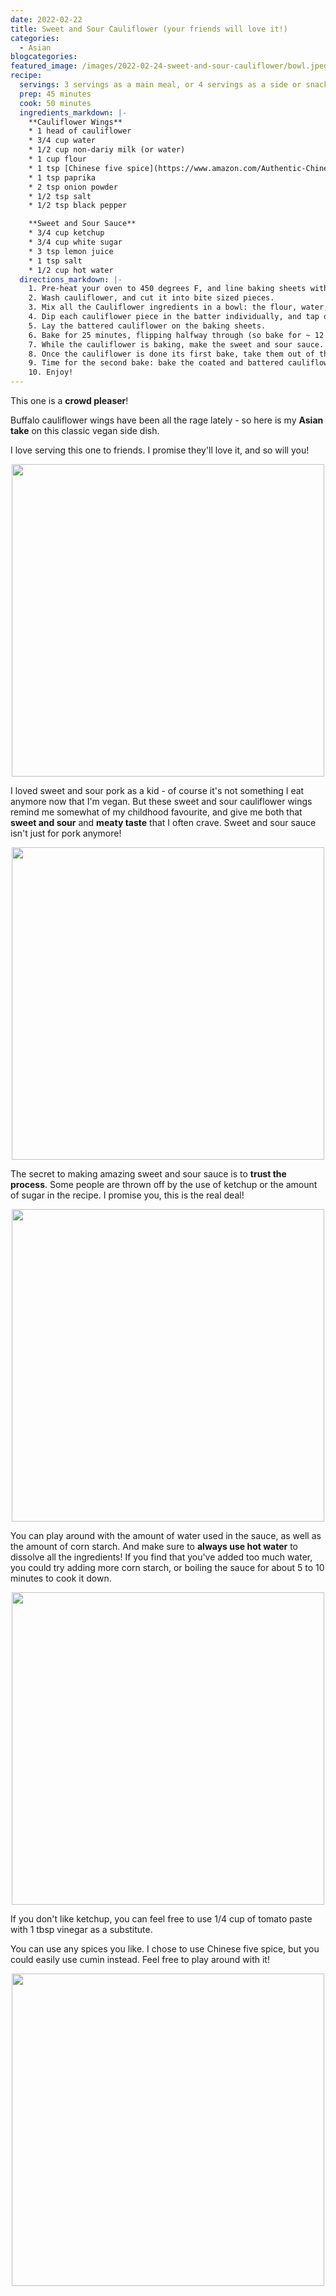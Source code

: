 ```yaml
---
date: 2022-02-22
title: Sweet and Sour Cauliflower (your friends will love it!)
categories:
  - Asian
blogcategories:
featured_image: /images/2022-02-24-sweet-and-sour-cauliflower/bowl.jpeg
recipe:
  servings: 3 servings as a main meal, or 4 servings as a side or snack
  prep: 45 minutes
  cook: 50 minutes
  ingredients_markdown: |-
    **Cauliflower Wings**
    * 1 head of cauliflower
    * 3/4 cup water
    * 1/2 cup non-dariy milk (or water)
    * 1 cup flour
    * 1 tsp [Chinese five spice](https://www.amazon.com/Authentic-Chinese-Natural-Preservatives-Seasoning/dp/B087PQCR16/ref=sr_1_5?crid=3O83N9MRM1OU4&amp;keywords=chinese+five+spice&amp;qid=1646175863&amp;sprefix=chinese+five+spice%252Caps%252C99&amp;sr=8-5&_encoding=UTF8&tag=friendlyvegbl-20&linkCode=ur2&linkId=8dc71e19278be19b83a66d70c56cc7bc&camp=1789&creative=9325)
    * 1 tsp paprika
    * 2 tsp onion powder
    * 1/2 tsp salt
    * 1/2 tsp black pepper

    **Sweet and Sour Sauce**
    * 3/4 cup ketchup
    * 3/4 cup white sugar
    * 3 tsp lemon juice
    * 1 tsp salt
    * 1/2 cup hot water
  directions_markdown: |-
    1. Pre-heat your oven to 450 degrees F, and line baking sheets with parchment paper.
    2. Wash cauliflower, and cut it into bite sized pieces.
    3. Mix all the Cauliflower ingredients in a bowl: the flour, water, non-dairy milk if using, five spice, paprika, onion powder, salt, and black pepper. The batter should be thick.
    4. Dip each cauliflower piece in the batter individually, and tap off the excess. Or, dump all the cauliflower into the batter and mix to evenly coat them all.
    5. Lay the battered cauliflower on the baking sheets.
    6. Bake for 25 minutes, flipping halfway through (so bake for ~ 12 minutes, flip, then bake for another ~12 minutes).
    7. While the cauliflower is baking, make the sweet and sour sauce. Simply combine all the ingredients (ketchup, white sugar, lemon juice, salt, and hot water) in a bowl, and mix.
    8. Once the cauliflower is done its first bake, take them out of the oven and coat them all in the sweet and sour sauce. Like with the batter, you can coat each piece one by one, or dump everything in the sweet and sour bowl and mix to coat evenly.
    9. Time for the second bake: bake the coated and battered cauliflower for 25 minutes. As before, flip halfway through.
    10. Enjoy!
---
```


This one is a **crowd pleaser**! 

Buffalo cauliflower wings have been all the rage lately - so here is my **Asian take** on this classic vegan side dish.

I love serving this one to friends. I promise they'll love it, and so will you!

<p align="center">
<img src="/images/2022-02-24-sweet-and-sour-cauliflower/saucey.jpeg" width="500">
</p>

I loved sweet and sour pork as a kid - of course it's not something I eat anymore now that I'm vegan. But these sweet and sour cauliflower wings remind me somewhat of my childhood favourite, and give me both that **sweet and sour** and **meaty taste** that I often crave. Sweet and sour sauce isn't just for pork anymore! 

<p align="center">
<img src="/images/2022-02-24-sweet-and-sour-cauliflower/sauce_ingredients.jpeg" width="500">
</p>

The secret to making amazing sweet and sour sauce is to **trust the process**. Some people are thrown off by the use of ketchup or the amount of sugar in the recipe. I promise you, this is the real deal!

<p align="center">
<img src="/images/2022-02-24-sweet-and-sour-cauliflower/ready_to_dip.jpeg" width="500">
</p>

You can play around with the amount of water used in the sauce, as well as the amount of corn starch. And make sure to **always use hot water** to dissolve all the ingredients! If you find that you've added too much water, you could try adding more corn starch, or boiling the sauce for about 5 to 10 minutes to cook it down.

<p align="center">
<img src="/images/2022-02-24-sweet-and-sour-cauliflower/ready_for_second_bake.jpeg" width="500">
</p>

If you don't like ketchup, you can feel free to use 1/4 cup of tomato paste with 1 tbsp vinegar as a substitute.

You can use any spices you like. I chose to use Chinese five spice, but you could easily use cumin instead. Feel free to play around with it!

<p align="center">
<img src="/images/2022-02-24-sweet-and-sour-cauliflower/plated.jpeg" width="500">
</p>
